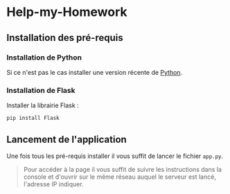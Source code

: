 # Help-my-Homework
## Installation des pré-requis
### Installation de Python
Si ce n'est pas le cas installer une version récente de [Python](https://www.python.org/downloads/).
### Installation de Flask
Installer la librairie Flask :
```
pip install Flask
```
## Lancement de l'application
Une fois tous les pré-requis installer il vous suffit de lancer le fichier `app.py`.
> Pour accéder à la page il vous suffit de suivre les instructions dans la console et d'ouvrir sur le même réseau auquel le serveur est lancé, l'adresse IP indiquer.
